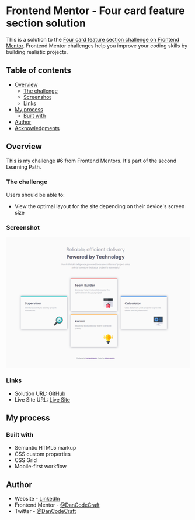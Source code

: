 # Frontend Mentor - Four card feature section solution

This is a solution to the [Four card feature section challenge on Frontend Mentor](https://www.frontendmentor.io/challenges/four-card-feature-section-weK1eFYK). Frontend Mentor challenges help you improve your coding skills by building realistic projects.

## Table of contents

- [Overview](#overview)
  - [The challenge](#the-challenge)
  - [Screenshot](#screenshot)
  - [Links](#links)
- [My process](#my-process)
  - [Built with](#built-with)
- [Author](#author)
- [Acknowledgments](#acknowledgments)

## Overview

This is my challenge #6 from Frontend Mentors.
It's part of the second Learning Path.

### The challenge

Users should be able to:

- View the optimal layout for the site depending on their device's screen size

### Screenshot

![](./FourCardsChallenge_SS.png)

### Links

- Solution URL: [GitHub](https://github.com/DanCodeCraft/FEM-FourCardFeature)
- Live Site URL: [Live Site](https://your-live-site-url.com)

## My process

### Built with

- Semantic HTML5 markup
- CSS custom properties
- CSS Grid
- Mobile-first workflow

## Author

- Website - [LinkedIn](https://www.linkedin.com/in/adannjacinto/m)
- Frontend Mentor - [@DanCodeCraft](https://www.frontendmentor.io/profile/dancodecraft)
- Twitter - [@DanCodeCraft](https://www.twitter.com/dancodecraft)
